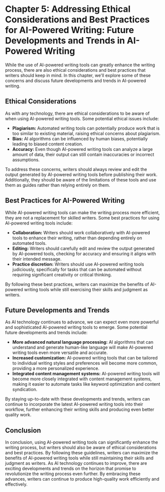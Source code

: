 Chapter 5: Addressing Ethical Considerations and Best Practices for AI-Powered Writing: Future Developments and Trends in AI-Powered Writing
============================================================================================================================================

While the use of AI-powered writing tools can greatly enhance the writing process, there are also ethical considerations and best practices that writers should keep in mind. In this chapter, we'll explore some of these concerns and discuss future developments and trends in AI-powered writing.

Ethical Considerations
----------------------

As with any technology, there are ethical considerations to be aware of when using AI-powered writing tools. Some potential ethical issues include:

* **Plagiarism:** Automated writing tools can potentially produce work that is too similar to existing material, raising ethical concerns about plagiarism.
* **Bias:** AI algorithms can be influenced by human biases, potentially leading to biased content creation.
* **Accuracy:** Even though AI-powered writing tools can analyze a large amount of data, their output can still contain inaccuracies or incorrect assumptions.

To address these concerns, writers should always review and edit the output generated by AI-powered writing tools before publishing their work. Additionally, they should be aware of the limitations of these tools and use them as guides rather than relying entirely on them.

Best Practices for AI-Powered Writing
-------------------------------------

While AI-powered writing tools can make the writing process more efficient, they are not a replacement for skilled writers. Some best practices for using AI-powered writing tools include:

* **Collaboration:** Writers should work collaboratively with AI-powered tools to enhance their writing, rather than depending entirely on automated tools.
* **Editing:** Writers should carefully edit and review the output generated by AI-powered tools, checking for accuracy and ensuring it aligns with their intended message.
* **Practice discretion:** Writers should use AI-powered writing tools judiciously, specifically for tasks that can be automated without requiring significant creativity or critical thinking.

By following these best practices, writers can maximize the benefits of AI-powered writing tools while still exercising their skills and judgment as writers.

Future Developments and Trends
------------------------------

As AI technology continues to advance, we can expect even more powerful and sophisticated AI-powered writing tools to emerge. Some potential future developments and trends include:

* **More advanced natural language processing:** AI algorithms that can understand and generate human-like language will make AI-powered writing tools even more versatile and accurate.
* **Increased customization:** AI-powered writing tools that can be tailored to individual writing styles and preferences will become more common, providing a more personalized experience.
* **Integrated content management systems:** AI-powered writing tools will become more closely integrated with content management systems, making it easier to automate tasks like keyword optimization and content syndication.

By staying up-to-date with these developments and trends, writers can continue to incorporate the latest AI-powered writing tools into their workflow, further enhancing their writing skills and producing even better quality work.

Conclusion
----------

In conclusion, using AI-powered writing tools can significantly enhance the writing process, but writers should also be aware of ethical considerations and best practices. By following these guidelines, writers can maximize the benefits of AI-powered writing tools while still maintaining their skills and judgment as writers. As AI technology continues to improve, there are exciting developments and trends on the horizon that promise to revolutionize the writing process even further. By embracing these advances, writers can continue to produce high-quality work efficiently and effectively.
